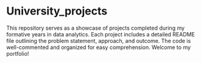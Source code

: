 # University_projects
This repository serves as a showcase of projects completed during my formative years in data analytics. Each project includes a detailed README file outlining the problem statement, approach, and outcome. The code is well-commented and organized for easy comprehension. Welcome to my portfolio!
